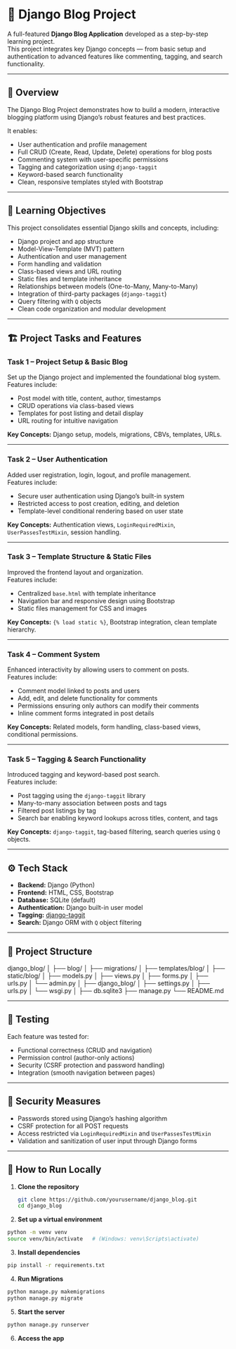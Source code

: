 # 📝 Django Blog Project

A full-featured **Django Blog Application** developed as a step-by-step learning project.  
This project integrates key Django concepts — from basic setup and authentication to advanced features like commenting, tagging, and search functionality.

---

## 🚀 Overview

The Django Blog Project demonstrates how to build a modern, interactive blogging platform using Django’s robust features and best practices.

It enables:

- User authentication and profile management
- Full CRUD (Create, Read, Update, Delete) operations for blog posts
- Commenting system with user-specific permissions
- Tagging and categorization using `django-taggit`
- Keyword-based search functionality
- Clean, responsive templates styled with Bootstrap

---

## 🧠 Learning Objectives

This project consolidates essential Django skills and concepts, including:

- Django project and app structure
- Model-View-Template (MVT) pattern
- Authentication and user management
- Form handling and validation
- Class-based views and URL routing
- Static files and template inheritance
- Relationships between models (One-to-Many, Many-to-Many)
- Integration of third-party packages (`django-taggit`)
- Query filtering with `Q` objects
- Clean code organization and modular development

---

## 🏗️ Project Tasks and Features

### **Task 1 – Project Setup & Basic Blog**

Set up the Django project and implemented the foundational blog system.  
Features include:

- Post model with title, content, author, timestamps
- CRUD operations via class-based views
- Templates for post listing and detail display
- URL routing for intuitive navigation

**Key Concepts:** Django setup, models, migrations, CBVs, templates, URLs.

---

### **Task 2 – User Authentication**

Added user registration, login, logout, and profile management.  
Features include:

- Secure user authentication using Django’s built-in system
- Restricted access to post creation, editing, and deletion
- Template-level conditional rendering based on user state

**Key Concepts:** Authentication views, `LoginRequiredMixin`, `UserPassesTestMixin`, session handling.

---

### **Task 3 – Template Structure & Static Files**

Improved the frontend layout and organization.  
Features include:

- Centralized `base.html` with template inheritance
- Navigation bar and responsive design using Bootstrap
- Static files management for CSS and images

**Key Concepts:** `{% load static %}`, Bootstrap integration, clean template hierarchy.

---

### **Task 4 – Comment System**

Enhanced interactivity by allowing users to comment on posts.  
Features include:

- Comment model linked to posts and users
- Add, edit, and delete functionality for comments
- Permissions ensuring only authors can modify their comments
- Inline comment forms integrated in post details

**Key Concepts:** Related models, form handling, class-based views, conditional permissions.

---

### **Task 5 – Tagging & Search Functionality**

Introduced tagging and keyword-based post search.  
Features include:

- Post tagging using the `django-taggit` library
- Many-to-many association between posts and tags
- Filtered post listings by tag
- Search bar enabling keyword lookups across titles, content, and tags

**Key Concepts:** `django-taggit`, tag-based filtering, search queries using `Q` objects.

---

## ⚙️ Tech Stack

- **Backend:** Django (Python)
- **Frontend:** HTML, CSS, Bootstrap
- **Database:** SQLite (default)
- **Authentication:** Django built-in user model
- **Tagging:** [django-taggit](https://django-taggit.readthedocs.io/en/latest/)
- **Search:** Django ORM with `Q` object filtering

---

## 📁 Project Structure

django_blog/
│
├── blog/
│ ├── migrations/
│ ├── templates/blog/
│ ├── static/blog/
│ ├── models.py
│ ├── views.py
│ ├── forms.py
│ ├── urls.py
│ └── admin.py
│
├── django_blog/
│ ├── settings.py
│ ├── urls.py
│ └── wsgi.py
│
├── db.sqlite3
├── manage.py
└── README.md

---

## 🧪 Testing

Each feature was tested for:

- Functional correctness (CRUD and navigation)
- Permission control (author-only actions)
- Security (CSRF protection and password handling)
- Integration (smooth navigation between pages)

---

## 🔐 Security Measures

- Passwords stored using Django’s hashing algorithm
- CSRF protection for all POST requests
- Access restricted via `LoginRequiredMixin` and `UserPassesTestMixin`
- Validation and sanitization of user input through Django forms

---

## 📖 How to Run Locally

1. **Clone the repository**
   ```bash
   git clone https://github.com/yourusername/django_blog.git
   cd django_blog
   ```
2. **Set up a virtual environment**

```bash
python -m venv venv
source venv/bin/activate   # (Windows: venv\Scripts\activate)
```

3. **Install dependencies**

```bash
pip install -r requirements.txt
```

4. **Run Migrations**

```bash
python manage.py makemigrations
python manage.py migrate
```

5. **Start the server**

```bash
python manage.py runserver

```

6. **Access the app**

